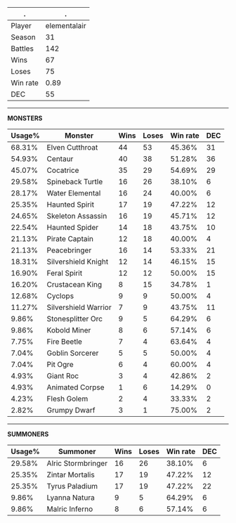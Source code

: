 .|.
|-|-
Player|elementalair
Season|31
Battles|142
Wins|67
Loses|75
Win rate|0.89
DEC|55

---
**MONSTERS**

Usage%|Monster|Wins|Loses|Win rate|DEC|
-|-|-|-|-|-|
68.31%|Elven Cutthroat|44|53|45.36%|31|
54.93%|Centaur|40|38|51.28%|36|
45.07%|Cocatrice|35|29|54.69%|29|
29.58%|Spineback Turtle|16|26|38.10%|6|
28.17%|Water Elemental|16|24|40.00%|6|
25.35%|Haunted Spirit|17|19|47.22%|12|
24.65%|Skeleton Assassin|16|19|45.71%|12|
22.54%|Haunted Spider|14|18|43.75%|10|
21.13%|Pirate Captain|12|18|40.00%|4|
21.13%|Peacebringer|16|14|53.33%|21|
18.31%|Silvershield Knight|12|14|46.15%|15|
16.90%|Feral Spirit|12|12|50.00%|15|
16.20%|Crustacean King|8|15|34.78%|1|
12.68%|Cyclops|9|9|50.00%|4|
11.27%|Silvershield Warrior|7|9|43.75%|11|
9.86%|Stonesplitter Orc|9|5|64.29%|6|
9.86%|Kobold Miner|8|6|57.14%|6|
7.75%|Fire Beetle|7|4|63.64%|4|
7.04%|Goblin Sorcerer|5|5|50.00%|4|
7.04%|Pit Ogre|6|4|60.00%|4|
4.93%|Giant Roc|3|4|42.86%|2|
4.93%|Animated Corpse|1|6|14.29%|0|
4.23%|Flesh Golem|2|4|33.33%|2|
2.82%|Grumpy Dwarf|3|1|75.00%|2|

---
**SUMMONERS**

Usage%|Summoner|Wins|Loses|Win rate|DEC|
-|-|-|-|-|-|
29.58%|Alric Stormbringer|16|26|38.10%|6|
25.35%|Zintar Mortalis|17|19|47.22%|12|
25.35%|Tyrus Paladium|17|19|47.22%|22|
9.86%|Lyanna Natura|9|5|64.29%|6|
9.86%|Malric Inferno|8|6|57.14%|6|
